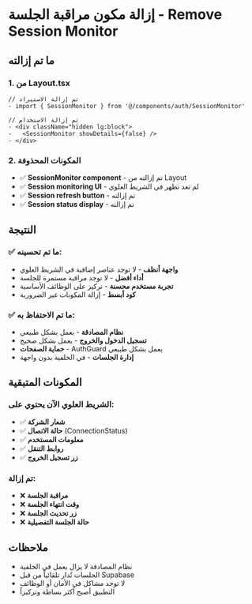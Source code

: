 # إزالة مكون مراقبة الجلسة - Remove Session Monitor

## ما تم إزالته

### 1. من Layout.tsx
```tsx
// تم إزالة الاستيراد
- import { SessionMonitor } from '@/components/auth/SessionMonitor'

// تم إزالة الاستخدام
- <div className="hidden lg:block">
-   <SessionMonitor showDetails={false} />
- </div>
```

### 2. المكونات المحذوفة
- ✅ **SessionMonitor component** - تم إزالته من Layout
- ✅ **Session monitoring UI** - لم تعد تظهر في الشريط العلوي
- ✅ **Session refresh button** - تم إزالته
- ✅ **Session status display** - تم إزالته

## النتيجة

### ✅ ما تم تحسينه:
- **واجهة أنظف** - لا توجد عناصر إضافية في الشريط العلوي
- **أداء أفضل** - لا توجد مراقبة مستمرة للجلسة
- **تجربة مستخدم محسنة** - تركيز على الوظائف الأساسية
- **كود أبسط** - إزالة المكونات غير الضرورية

### ✅ ما تم الاحتفاظ به:
- **نظام المصادقة** - يعمل بشكل طبيعي
- **تسجيل الدخول والخروج** - يعمل بشكل صحيح
- **حماية الصفحات** - AuthGuard يعمل بشكل طبيعي
- **إدارة الجلسات** - في الخلفية بدون واجهة

## المكونات المتبقية

### الشريط العلوي الآن يحتوي على:
- ✅ **شعار الشركة**
- ✅ **حالة الاتصال** (ConnectionStatus)
- ✅ **معلومات المستخدم**
- ✅ **روابط التنقل**
- ✅ **زر تسجيل الخروج**

### تم إزالة:
- ❌ **مراقبة الجلسة**
- ❌ **وقت انتهاء الجلسة**
- ❌ **زر تحديث الجلسة**
- ❌ **حالة الجلسة التفصيلية**

## ملاحظات
- نظام المصادقة لا يزال يعمل في الخلفية
- الجلسات تُدار تلقائياً من قبل Supabase
- لا توجد مشاكل في الأمان أو الوظائف
- التطبيق أصبح أكثر بساطة وتركيزاً
